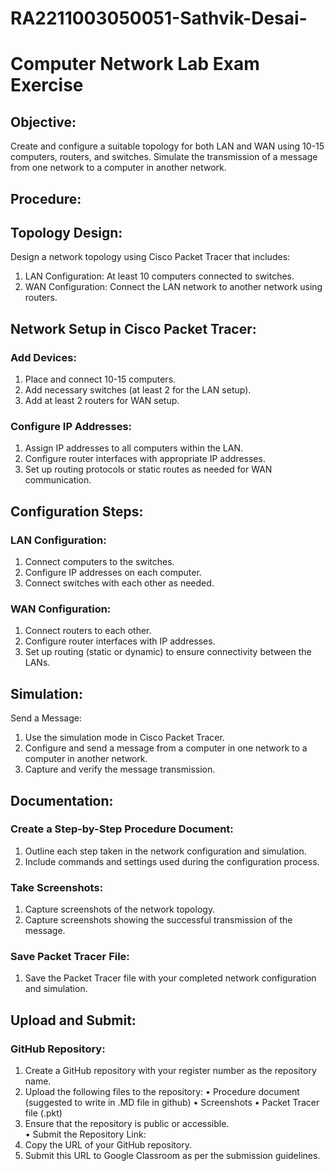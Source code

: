 # RA2211003050051-Sathvik-Desai-
# Computer Network Lab Exam Exercise 
## Objective: 
Create and configure a suitable topology for both LAN and WAN using 10-15 computers, routers, and switches. Simulate the transmission of a message from one network to a computer in another network. 

## Procedure: 
## Topology Design:
Design a network topology using Cisco Packet Tracer that includes: 
1.	LAN Configuration: At least 10 computers connected to switches. 
2.	WAN Configuration: Connect the LAN network to another network using 
routers. 
## Network Setup in Cisco Packet Tracer: 
### Add Devices: 
1.	Place and connect 10-15 computers. 
2.	Add necessary switches (at least 2 for the LAN setup). 
3.	Add at least 2 routers for WAN setup. 
### Configure IP Addresses: 
1.	Assign IP addresses to all computers within the LAN. 
2.	Configure router interfaces with appropriate IP addresses. 
3.	Set up routing protocols or static routes as needed for WAN 
communication. 
## Configuration Steps: 
### LAN Configuration: 
1.	Connect computers to the switches. 
2.	Configure IP addresses on each computer. 
3.	Connect switches with each other as needed. 
### WAN Configuration: 
1.	Connect routers to each other. 
2.	Configure router interfaces with IP addresses. 
3.	Set up routing (static or dynamic) to ensure connectivity between the 
LANs. 
## Simulation: 
Send a Message: 
1.	Use the simulation mode in Cisco Packet Tracer. 
2.	Configure and send a message from a computer in one network to a 
computer in another network. 
3.	Capture and verify the message transmission. 
## Documentation: 
### Create a Step-by-Step Procedure Document: 
1.	Outline each step taken in the network configuration and simulation. 
2.	Include commands and settings used during the configuration process. 
### Take Screenshots: 
1.	Capture screenshots of the network topology. 
2.	Capture screenshots showing the successful transmission of the 
message. 
### Save Packet Tracer File: 
1. Save the Packet Tracer file with your completed network configuration and simulation. 
## Upload and Submit:
### GitHub Repository: 
1.	Create a GitHub repository with your register number as the repository name. 
2.	Upload the following files to the repository: 
•	Procedure document (suggested to write in .MD file in github) 
•	Screenshots
•	Packet Tracer file (.pkt) 
3. Ensure that the repository is public or accessible.  
•	Submit the Repository Link: 
1.	Copy the URL of your GitHub repository. 
2.	Submit this URL to Google Classroom as per the submission guidelines. 
